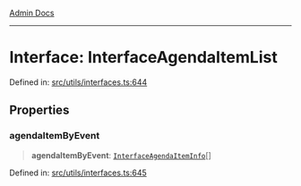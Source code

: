 [Admin Docs](/)

***

# Interface: InterfaceAgendaItemList

Defined in: [src/utils/interfaces.ts:644](https://github.com/PalisadoesFoundation/talawa-admin/blob/main/src/utils/interfaces.ts#L644)

## Properties

### agendaItemByEvent

> **agendaItemByEvent**: [`InterfaceAgendaItemInfo`](InterfaceAgendaItemInfo.md)[]

Defined in: [src/utils/interfaces.ts:645](https://github.com/PalisadoesFoundation/talawa-admin/blob/main/src/utils/interfaces.ts#L645)
